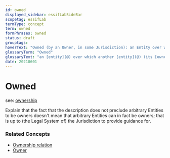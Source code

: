 ```yaml
---
id: owned
displayed_sidebar: essifLabSideBar
scopetag: essifLab
termType: concept
term: owned
formPhrases: owned
status: draft
grouptags:
hoverText: "Owned (by an Owner, in some Jurisdiction): an Entity over which another Entity (its Owner) has the power (duty, right) to enjoy it, dispose of it and control it; that power is limited to (the scope of) that Jurisdiction, and by its rules."
glossaryTerm: "Owned"
glossaryText: "an [entity](@) over which another [entity](@) (its [owner](@)) has the power (duty, right) to enjoy it, dispose of it and control it; that power is limited to (the scope of) that [jurisdiction](@), and by its rules."
date: 20210601
---
```


# Owned


see: [ownership](@)

Explain that the fact that the description does not preclude arbitrary Entities to be owners doesn't mean that arbitrary Entities can in fact be owners; that is up to (the Legal System of) the Jurisdiction to provide guidance for.

### Related Concepts

- [Ownership relation](ownership@)
- [Owner](@)